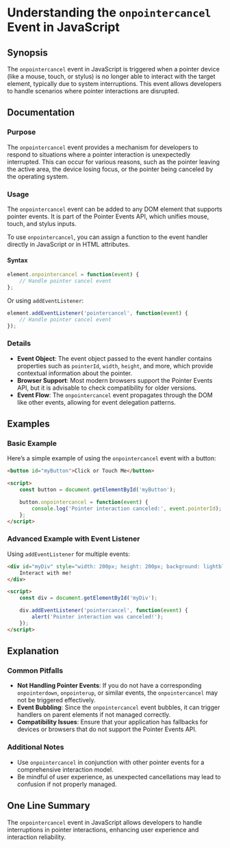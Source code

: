 <!--
Meta Description: # Understanding the `onpointercancel` Event in JavaScript ## Synopsis The `onpointercancel` event in JavaScript is triggered when a pointer device (li...
Meta Keywords: event, pointer, onpointercancel, events, javascript
-->

# Understanding the `onpointercancel` Event in JavaScript

## Synopsis
The `onpointercancel` event in JavaScript is triggered when a pointer device (like a mouse, touch, or stylus) is no longer able to interact with the target element, typically due to system interruptions. This event allows developers to handle scenarios where pointer interactions are disrupted.

## Documentation

### Purpose
The `onpointercancel` event provides a mechanism for developers to respond to situations where a pointer interaction is unexpectedly interrupted. This can occur for various reasons, such as the pointer leaving the active area, the device losing focus, or the pointer being canceled by the operating system.

### Usage
The `onpointercancel` event can be added to any DOM element that supports pointer events. It is part of the Pointer Events API, which unifies mouse, touch, and stylus inputs.

To use `onpointercancel`, you can assign a function to the event handler directly in JavaScript or in HTML attributes.

#### Syntax
```javascript
element.onpointercancel = function(event) {
    // Handle pointer cancel event
};
```

Or using `addEventListener`:

```javascript
element.addEventListener('pointercancel', function(event) {
    // Handle pointer cancel event
});
```

### Details
- **Event Object**: The event object passed to the event handler contains properties such as `pointerId`, `width`, `height`, and more, which provide contextual information about the pointer.
- **Browser Support**: Most modern browsers support the Pointer Events API, but it is advisable to check compatibility for older versions.
- **Event Flow**: The `onpointercancel` event propagates through the DOM like other events, allowing for event delegation patterns.

## Examples

### Basic Example
Here’s a simple example of using the `onpointercancel` event with a button:

```html
<button id="myButton">Click or Touch Me</button>

<script>
    const button = document.getElementById('myButton');

    button.onpointercancel = function(event) {
        console.log('Pointer interaction canceled:', event.pointerId);
    };
</script>
```

### Advanced Example with Event Listener
Using `addEventListener` for multiple events:

```html
<div id="myDiv" style="width: 200px; height: 200px; background: lightblue;">
    Interact with me!
</div>

<script>
    const div = document.getElementById('myDiv');

    div.addEventListener('pointercancel', function(event) {
        alert('Pointer interaction was canceled!');
    });
</script>
```

## Explanation
### Common Pitfalls
- **Not Handling Pointer Events**: If you do not have a corresponding `onpointerdown`, `onpointerup`, or similar events, the `onpointercancel` may not be triggered effectively.
- **Event Bubbling**: Since the `onpointercancel` event bubbles, it can trigger handlers on parent elements if not managed correctly.
- **Compatibility Issues**: Ensure that your application has fallbacks for devices or browsers that do not support the Pointer Events API.

### Additional Notes
- Use `onpointercancel` in conjunction with other pointer events for a comprehensive interaction model.
- Be mindful of user experience, as unexpected cancellations may lead to confusion if not properly managed.

## One Line Summary
The `onpointercancel` event in JavaScript allows developers to handle interruptions in pointer interactions, enhancing user experience and interaction reliability.